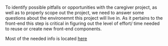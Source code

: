To identify possible pitfalls or opportunities with the caregiver project, as well as to properly scope out the project, we
need to answer some questions about the environemnt this project will live in. As it pertains to the front-end this step
is critical in figuring out the level of effort/ time needed to reuse or create new front-end components.

Most of the needed info is located [here](https://github.com/department-of-veterans-affairs/va.gov-vfs-teams/blob/master/DeveloperDocs/vets-website/architecture.md)
